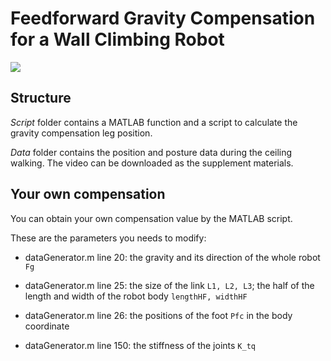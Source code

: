 # Feedforward Gravity Compensation for a Wall Climbing Robot

![](https://github.com/bishopAL/FeedforwardGravityCompensation-WCR/blob/main/videos/s1.gif)

## Structure

*Script* folder contains a MATLAB function and a script to calculate the gravity compensation leg position.

*Data* folder contains the position and posture data during the ceiling walking. The video can be downloaded as the supplement materials.

## Your own compensation

You can obtain your own compensation value by the MATLAB script.

These are the parameters you needs to modify:

- dataGenerator.m line 20: the gravity and its direction of the whole robot `Fg`

- dataGenerator.m line 25: the size of the link `L1, L2, L3`; the half of the length and width of the robot body `lengthHF, widthHF`

- dataGenerator.m line 26: the positions of the foot `Pfc` in the body coordinate

- dataGenerator.m line 150: the stiffness of the joints `K_tq`
